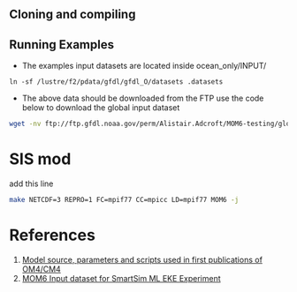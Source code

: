 ## Cloning and compiling

## Running Examples

- The examples input datasets are located inside ocean_only/INPUT/

```bash'
ln -sf /lustre/f2/pdata/gfdl/gfdl_O/datasets .datasets
```

- The above data should be downloaded from the FTP use the code below to download the global input dataset

```bash
wget -nv ftp://ftp.gfdl.noaa.gov/perm/Alistair.Adcroft/MOM6-testing/global.tgz -q --show-progress
```


# SIS mod

add this line 

```BASH
make NETCDF=3 REPRO=1 FC=mpif77 CC=mpicc LD=mpif77 MOM6 -j
```

# References

1. [Model source, parameters and scripts used in first publications of OM4/CM4](https://zenodo.org/record/2601872#.YJOizCbhW00)
2. [MOM6 Input dataset for SmartSim ML EKE Experiment](https://zenodo.org/record/4682270#.YJOjdCbhW00)
